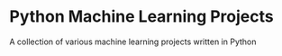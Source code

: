 # Python Machine Learning Projects
A collection of various machine learning projects written in Python
